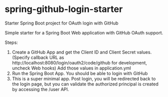# **spring-github-login-starter**

Starter Spring Boot project for OAuth login with GitHub

Simple starter for a Spring Boot Web application with GitHub OAuth support.

Steps:

1. Create a GitHub App and get the Client ID and Client Secret values. (Specify callback URL as http://localhost:8080/login/oauth2/code/github for development, uncheck Web hooks)
Add those values in application.yml
2. Run the Spring Boot App. You should be able to login with GitHub
3. This is a super minimal app. Post login, you will be redirected back to the login page, but you can validate the authorized principal is created by accessing the /user API.